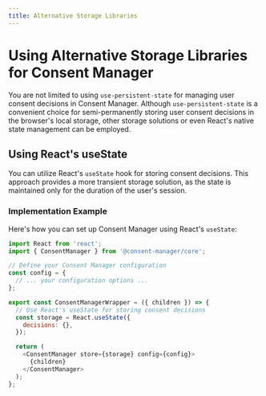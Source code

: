 ```yaml
---
title: Alternative Storage Libraries
---
```


# Using Alternative Storage Libraries for Consent Manager

You are not limited to using `use-persistent-state` for managing user consent decisions in Consent Manager. Although `use-persistent-state` is a convenient choice for semi-permanently storing user consent decisions in the browser's local storage, other storage solutions or even React's native state management can be employed.

## Using React's useState

You can utilize React's `useState` hook for storing consent decisions. This approach provides a more transient storage solution, as the state is maintained only for the duration of the user's session.

### Implementation Example

Here's how you can set up Consent Manager using React's `useState`:

```javascript
import React from 'react';
import { ConsentManager } from '@consent-manager/core';

// Define your Consent Manager configuration
const config = {
  // ... your configuration options ...
};

export const ConsentManagerWrapper = ({ children }) => {
  // Use React's useState for storing consent decisions
  const storage = React.useState({
    decisions: {},
  });

  return (
    <ConsentManager store={storage} config={config}>
      {children}
    </ConsentManager>
  );
};
```